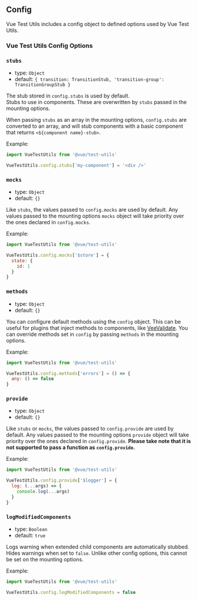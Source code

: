 ## Config

Vue Test Utils includes a config object to defined options used by Vue Test Utils.

### Vue Test Utils Config Options

### `stubs`

- type: `Object`
- default: `{
  transition: TransitionStub,
  'transition-group': TransitionGroupStub
}`

The stub stored in `config.stubs` is used by default.  
Stubs to use in components. These are overwritten by `stubs` passed in the mounting options.

When passing `stubs` as an array in the mounting options, `config.stubs` are converted to an array, and will stub components with a basic component that returns `<${component name}-stub>`.

Example:

```js
import VueTestUtils from '@vue/test-utils'

VueTestUtils.config.stubs['my-component'] = '<div />'
```

### `mocks`

- type: `Object`
- default: `{}`

Like `stubs`, the values passed to `config.mocks` are used by default. Any values passed to the mounting options `mocks` object will take priority over the ones declared in `config.mocks`.

Example:

```js
import VueTestUtils from '@vue/test-utils'

VueTestUtils.config.mocks['$store'] = {
  state: {
    id: 1
  }
}
```

### `methods`

- type: `Object`
- default: `{}`

You can configure default methods using the `config` object. This can be useful for plugins that inject methods to components, like [VeeValidate](https://vee-validate.logaretm.com/). You can override methods set in `config` by passing `methods` in the mounting options.

Example:

```js
import VueTestUtils from '@vue/test-utils'

VueTestUtils.config.methods['errors'] = () => {
  any: () => false
}
```

### `provide`

- type: `Object`
- default: `{}`

Like `stubs` or `mocks`, the values passed to `config.provide` are used by default. Any values passed to the mounting options `provide` object will take priority over the ones declared in `config.provide`. **Please take note that it is not supported to pass a function as `config.provide`.**

Example:

```js
import VueTestUtils from '@vue/test-utils'

VueTestUtils.config.provide['$logger'] = {
  log: (...args) => {
    console.log(...args)
  }
}
```

### `logModifiedComponents`

- type: `Boolean`
- default: `true`

Logs warning when extended child components are automatically stubbed. Hides warnings when set to `false`. Unlike other config options, this cannot be set on the mounting options.

Example:

```js
import VueTestUtils from '@vue/test-utils'

VueTestUtils.config.logModifiedComponents = false
```
